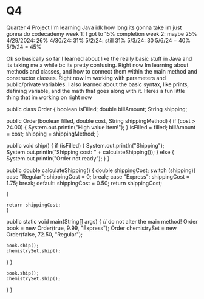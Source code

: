 # Q4
Quarter 4 Project
I'm learning Java
idk how long its gonna take im just gonna do codecademy
week 1: I got to 15% completion
week 2: maybe 25%
4/29/2024: 26%
4/30/24: 31%
5/2/24: still 31%
5/3/24: 30
5/6/24 = 40%
5/9/24 = 45%



Ok so basically so far I learned about like the really basic stuff in Java and its taking me a while bc its pretty confusing. Right now Im learning about methods and classes, and how to connect them within the main method and constructor classes. Right now Im working with parameters and public/private variables. I also learned about the basic syntax, like prints, defining variable, and the math that goes along with it. Heres a fun little thing that im working on right now

public class Order {
  boolean isFilled;
  double billAmount;
  String shipping;
  
  public Order(boolean filled, double cost, String shippingMethod) {
		if (cost > 24.00) {
      System.out.println("High value item!");
    }
    isFilled = filled;
    billAmount = cost;
    shipping = shippingMethod;
  }
  
  public void ship() {
    if (isFilled) {
      System.out.println("Shipping");
      System.out.println("Shipping cost: " + calculateShipping());
    } else {
      System.out.println("Order not ready");
    }
  }
  
  public double calculateShipping() {
    double shippingCost;
    switch (shipping){
        case "Regular":
          shippingCost = 0;
          break;
        case "Express":
          shippingCost = 1.75;
          break;
        default:
        shippingCost = 0.50;
    return shippingCost;


    }
    
    return shippingCost;
 	}
  
  public static void main(String[] args) {
    // do not alter the main method!
    Order book = new Order(true, 9.99, "Express");
    Order chemistrySet = new Order(false, 72.50, "Regular");
    
    book.ship();
    chemistrySet.ship();
  }
}
    
    book.ship();
    chemistrySet.ship();
  }
}
